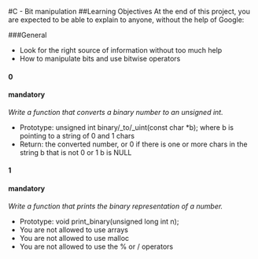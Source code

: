 #C - Bit manipulation
##Learning Objectives
At the end of this project, you are expected to be able to explain to anyone, without the help of Google:

###General
* Look for the right source of information without too much help
* How to manipulate bits and use bitwise operators
#### 0
#### mandatory
_Write a function that converts a binary number to an unsigned int._

* Prototype: unsigned int binary/_to/_uint(const char *b);
where b is pointing to a string of 0 and 1 chars
* Return: the converted number, or 0 if
there is one or more chars in the string b that is not 0 or 1
b is NULL
#### 1
#### mandatory
_Write a function that prints the binary representation of a number._

* Prototype: void print_binary(unsigned long int n);
* You are not allowed to use arrays
* You are not allowed to use malloc
* You are not allowed to use the % or / operators
